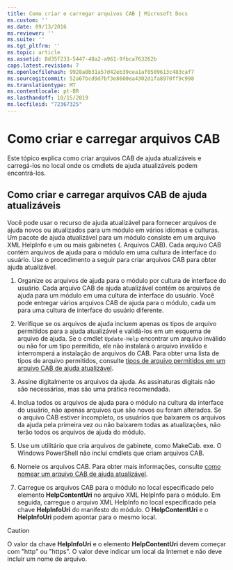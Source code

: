 ```yaml
---
title: Como criar e carregar arquivos CAB | Microsoft Docs
ms.custom: ''
ms.date: 09/13/2016
ms.reviewer: ''
ms.suite: ''
ms.tgt_pltfrm: ''
ms.topic: article
ms.assetid: 8d35f233-5447-48a2-a961-9fbca763262b
caps.latest.revision: 7
ms.openlocfilehash: 9928a0b31a57d42eb39cea1af0509613c483caf7
ms.sourcegitcommit: 52a67bcd9d7bf3e8600ea4302d1fa8970ff9c998
ms.translationtype: MT
ms.contentlocale: pt-BR
ms.lasthandoff: 10/15/2019
ms.locfileid: "72367325"
---
```

# <a name="how-to-create-and-upload-cab-files"></a>Como criar e carregar arquivos CAB

Este tópico explica como criar arquivos CAB de ajuda atualizáveis e carregá-los no local onde os cmdlets de ajuda atualizáveis podem encontrá-los.

## <a name="how-to-create-and-upload-updatable-help-cab-files"></a>Como criar e carregar arquivos CAB de ajuda atualizáveis

Você pode usar o recurso de ajuda atualizável para fornecer arquivos de ajuda novos ou atualizados para um módulo em vários idiomas e culturas. Um pacote de ajuda atualizável para um módulo consiste em um arquivo XML HelpInfo e um ou mais gabinetes (. Arquivos CAB). Cada arquivo CAB contém arquivos de ajuda para o módulo em uma cultura de interface do usuário. Use o procedimento a seguir para criar arquivos CAB para obter ajuda atualizável.

1. Organize os arquivos de ajuda para o módulo por cultura de interface do usuário. Cada arquivo CAB de ajuda atualizável contém os arquivos de ajuda para um módulo em uma cultura de interface do usuário. Você pode entregar vários arquivos CAB de ajuda para o módulo, cada um para uma cultura de interface do usuário diferente.

2. Verifique se os arquivos de ajuda incluem apenas os tipos de arquivo permitidos para a ajuda atualizável e validá-los em um esquema de arquivo de ajuda. Se o cmdlet `Update-Help` encontrar um arquivo inválido ou não for um tipo permitido, ele não instalará o arquivo inválido e interromperá a instalação de arquivos do CAB. Para obter uma lista de tipos de arquivo permitidos, consulte [tipos de arquivo permitidos em um arquivo CAB de ajuda atualizável](./file-types-permitted-in-an-updatable-help-cab-file.md).

3. Assine digitalmente os arquivos da ajuda. As assinaturas digitais não são necessárias, mas são uma prática recomendada.

4. Inclua todos os arquivos de ajuda para o módulo na cultura da interface do usuário, não apenas arquivos que são novos ou foram alterados. Se o arquivo CAB estiver incompleto, os usuários que baixarem os arquivos da ajuda pela primeira vez ou não baixarem todas as atualizações, não terão todos os arquivos de ajuda do módulo.

5. Use um utilitário que cria arquivos de gabinete, como MakeCab. exe. O Windows PowerShell não inclui cmdlets que criam arquivos CAB.

6. Nomeie os arquivos CAB. Para obter mais informações, consulte [como nomear um arquivo CAB de ajuda atualizável](./how-to-name-an-updatable-help-cab-file.md).

7. Carregue os arquivos CAB para o módulo no local especificado pelo elemento **HelpContentUri** no arquivo XML HelpInfo para o módulo. Em seguida, carregue o arquivo XML HelpInfo no local especificado pela chave **HelpInfoUri** do manifesto do módulo. O **HelpContentUri** e o **HelpInfoUri** podem apontar para o mesmo local.

> [!CAUTION]
> O valor da chave **HelpInfoUri** e o elemento **HelpContentUri** devem começar com "http" ou "https". O valor deve indicar um local da Internet e não deve incluir um nome de arquivo.